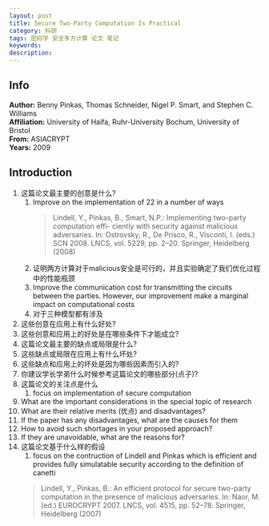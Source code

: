 ```yaml
---
layout: post
title: Secure Two-Party Computation Is Practical
category: 科研
tags: 密码学 安全多方计算 论文 笔记
keywords: 
description:
---
```


## Info

**Author:** Benny Pinkas, Thomas Schneider, Nigel P. Smart, and Stephen C. Williams  
**Affiliation:** University of Haifa, Ruhr-University Bochum, University of Bristol  
**From:** ASIACRYPT  
**Years:** 2009  

## Introduction

1. 这篇论文最主要的创意是什么?  
   1. Improve on the implementation of 22 in a number of ways
      > Lindell, Y., Pinkas, B., Smart, N.P.: Implementing two-party computation effi- ciently with security against malicious adversaries. In: Ostrovsky, R., De Prisco, R., Visconti, I. (eds.) SCN 2008. LNCS, vol. 5229, pp. 2–20. Springer, Heidelberg (2008)
   2. 证明两方计算对于malicious安全是可行的，并且实验确定了我们优化过程中的性能瓶颈
   3. Improve the communication cost for transmitting the circuits between the parties. However, our improvement make a marginal impact on computational costs
   4. 对于三种模型都有涉及
2. 这些创意在应用上有什么好处?  
3. 这些创意和应用上的好处是在哪些条件下才能成立?  
4. 这篇论文最主要的缺点或局限是什么?  
5. 这些缺点或局限在应用上有什么坏处?  
6. 这些缺点和应用上的坏处是因为哪些因素而引入的?  
7. 你建议学长学弟什么时候参考这篇论文的哪些部分(点子)?
8. 这篇论文的关注点是什么
   1. focus on implementation of secure computation
9. What are the important considerations in the special topic of research
10. What are their relative merits (优点) and disadvantages?
11. If the paper has any disadvantages, what are the causes for them
12. How to avoid such shortages in your proposed approach?
13. If they are unavoidable, what are the reasons for?
14. 这篇论文基于什么样的假设
    1. focus on the contruction of Lindell and Pinkas which is efficient and provides fully simulatable security according to the definition of canetti
    > Lindell, Y., Pinkas, B.: An efficient protocol for secure two-party computation in the presence of malicious adversaries. In: Naor, M. (ed.) EUROCRYPT 2007. LNCS, vol. 4515, pp. 52–78. Springer, Heidelberg (2007)